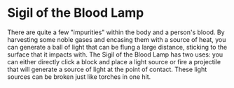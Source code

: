 # Sigil of the Blood Lamp

There are quite a few "impurities" within the body and a person's blood. By harvesting some noble gases and encasing them with a source of heat, you can generate a ball of light that can be flung a large distance, sticking to the surface that it impacts with.
The Sigil of the Blood Lamp has two uses: you can either directly click a block and place a light source or fire a projectile that will generate a source of light at the point of contact. These light sources can be broken just like torches in one hit.
